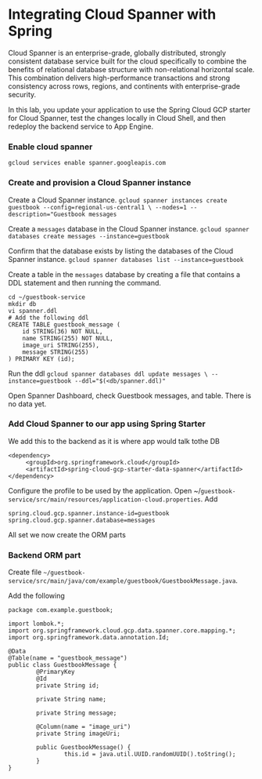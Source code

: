 # Integrating Cloud Spanner with Spring
Cloud Spanner is an enterprise-grade, globally distributed, strongly consistent database service built for the cloud specifically to combine the benefits of relational database structure with non-relational horizontal scale. This combination delivers high-performance transactions and strong consistency across rows, regions, and continents with enterprise-grade security.

In this lab, you update your application to use the Spring Cloud GCP starter for Cloud Spanner, test the changes locally in Cloud Shell, and then redeploy the backend service to App Engine.

### Enable cloud spanner
`gcloud services enable spanner.googleapis.com`

### Create and provision a Cloud Spanner instance
Create a Cloud Spanner instance.
`gcloud spanner instances create guestbook --config=regional-us-central1 \ --nodes=1 --description="Guestbook messages`

Create a `messages` database in the Cloud Spanner instance.
`gcloud spanner databases create messages --instance=guestbook`

Confirm that the database exists by listing the databases of the Cloud Spanner instance.
`gcloud spanner databases list --instance=guestbook`

Create a table in the  `messages`  database by creating a file that contains a DDL statement and then running the command.
```
cd ~/guestbook-service 
mkdir db
vi spanner.ddl
# Add the following ddl
CREATE TABLE guestbook_message (
    id STRING(36) NOT NULL,
    name STRING(255) NOT NULL,
    image_uri STRING(255),
    message STRING(255)
) PRIMARY KEY (id);
``` 
Run the ddl
`gcloud spanner databases ddl update messages \ --instance=guestbook --ddl="$(<db/spanner.ddl)"`

Open Spanner Dashboard, check Guestbook messages,  and table. There is no data yet. 

### Add Cloud Spanner to our app using Spring Starter
We add this to the backend as it is where app would talk tothe DB
```
<dependency>
     <groupId>org.springframework.cloud</groupId>
     <artifactId>spring-cloud-gcp-starter-data-spanner</artifactId>
</dependency>

```
Configure the profile to be used by the application. Open ~/`guestbook-service/src/main/resources/application-cloud.properties`. Add

```
spring.cloud.gcp.spanner.instance-id=guestbook spring.cloud.gcp.spanner.database=messages
```
All set we now create the ORM parts
###  Backend ORM part
Create file `~/guestbook-service/src/main/java/com/example/guestbook/GuestbookMessage.java`.

Add the following 

```
package com.example.guestbook;

import lombok.*;
import org.springframework.cloud.gcp.data.spanner.core.mapping.*;
import org.springframework.data.annotation.Id;

@Data
@Table(name = "guestbook_message")
public class GuestbookMessage {
        @PrimaryKey
        @Id
        private String id;

        private String name;

        private String message;

        @Column(name = "image_uri")
        private String imageUri;

        public GuestbookMessage() {
                this.id = java.util.UUID.randomUUID().toString();
        }
}
```
    
<!--stackedit_data:
eyJoaXN0b3J5IjpbLTExMzE1ODQxODgsLTE4MzQ0OTc3NTEsLT
I5MjQ1OTE0NF19
-->